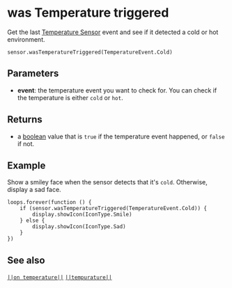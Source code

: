 # was Temperature triggered

Get the last [Temperature Sensor](https://www.seeedstudio.com/edu/grove-zero.html "Grove Zero Temperature Sensor") event and see if it detected a cold or hot environment.

```sig
sensor.wasTemperatureTriggered(TemperatureEvent.Cold)

```

## Parameters

* **event**: the temperature event you want to check for. You can check if the temperature is either `cold` or `hot`.

## Returns

* a [boolean](/types/boolean) value that is `true` if the temperature event happened, or `false` if not.

## Example

Show a smiley face when the sensor detects that it's `cold`. Otherwise, display a sad face.

```blocks
loops.forever(function () {
    if (sensor.wasTemperatureTriggered(TemperatureEvent.Cold)) {
        display.showIcon(IconType.Smile)
    } else {
        display.showIcon(IconType.Sad)
    }
})
```

## See also

[`||on temperature||`](/reference/sensor/on-temperature) [`||tempurature||`](/reference/sensor/temperature)
